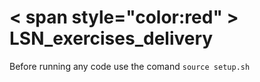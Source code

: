 
# < span style="color:red" > LSN_exercises_delivery </span>

Before running any code use the comand `source setup.sh`
